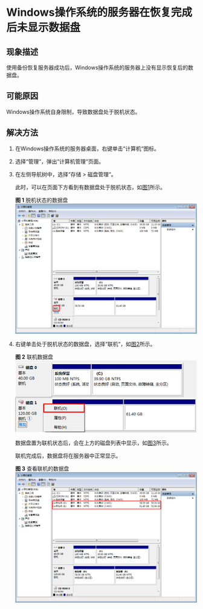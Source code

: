 # Windows操作系统的服务器在恢复完成后未显示数据盘<a name="ZH-CN_TOPIC_0095219826"></a>

## 现象描述<a name="section10669182115443"></a>

使用备份恢复服务器成功后，Windows操作系统的服务器上没有显示恢复后的数据盘。

## 可能原因<a name="section343910155458"></a>

Windows操作系统自身限制，导致数据盘处于脱机状态。

## 解决方法<a name="section101963416452"></a>

1.  在Windows操作系统的服务器桌面，右键单击“计算机“图标。
2.  选择“管理“，弹出“计算机管理“页面。
3.  在左侧导航树中，选择“存储  \>   磁盘管理“。

    此时，可以在页面下方看到有数据盘处于脱机状态，如[图1](#fig413741135513)所示。

    **图 1**  脱机状态的数据盘<a name="fig413741135513"></a>  
    ![](figures/脱机状态的数据盘.png "脱机状态的数据盘")

4.  右键单击处于脱机状态的数据盘，选择“联机“，如[图2](#fig179301858016)所示。

    **图 2**  联机数据盘<a name="fig179301858016"></a>  
    ![](figures/联机数据盘.png "联机数据盘")

    数据盘置为联机状态后，会在上方的磁盘列表中显示，如[图3](#fig9869427131715)所示。

    联机完成后，数据盘将在服务器中正常显示。

    **图 3**  查看联机的数据盘<a name="fig9869427131715"></a>  
    ![](figures/查看联机的数据盘.png "查看联机的数据盘")


